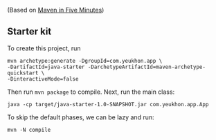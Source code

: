 (Based on
[Maven in Five Minutes](https://maven.apache.org/guides/getting-started/maven-in-five-minutes.html))

## Starter kit

To create this project, run

```
mvn archetype:generate -DgroupId=com.yeukhon.app \
-DartifactId=java-starter -DarchetypeArtifactId=maven-archetype-quickstart \
-DinteractiveMode=false
```

Then run ``mvn package`` to compile. Next, run the main class:

```
java -cp target/java-starter-1.0-SNAPSHOT.jar com.yeukhon.app.App
```

To skip the default phases, we can be lazy and run:

```
mvn -N compile
```
